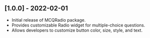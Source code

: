 ## [1.0.0] - 2022-02-01

* Initial release of MCQRadio package.
* Provides customizable Radio widget for multiple-choice questions.
* Allows developers to customize button color, size, style, and text.
